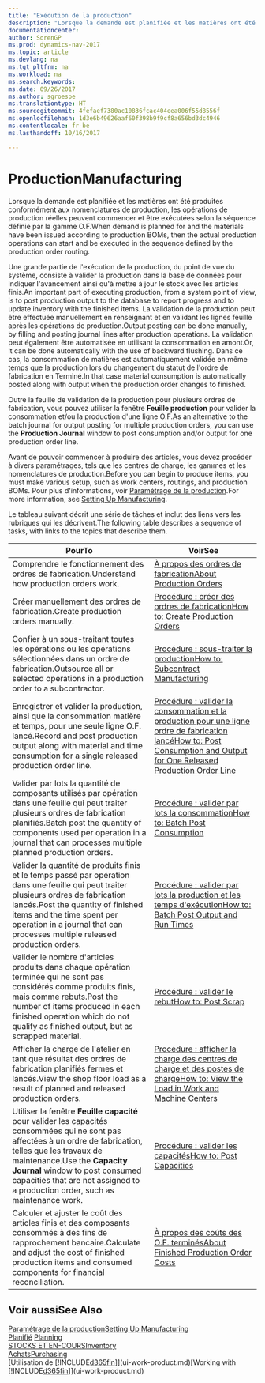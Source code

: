 ```yaml
---
title: "Exécution de la production"
description: "Lorsque la demande est planifiée et les matières ont été produites conformément aux nomenclatures de production, les opérations de production réelles peuvent commencer et être exécutées selon la séquence définie par la gamme O.F."
documentationcenter: 
author: SorenGP
ms.prod: dynamics-nav-2017
ms.topic: article
ms.devlang: na
ms.tgt_pltfrm: na
ms.workload: na
ms.search.keywords: 
ms.date: 09/26/2017
ms.author: sgroespe
ms.translationtype: HT
ms.sourcegitcommit: 4fefaef7380ac10836fcac404eea006f55d8556f
ms.openlocfilehash: 1d3e6b49626aaf60f398b9f9cf8a656bd3dc4946
ms.contentlocale: fr-be
ms.lasthandoff: 10/16/2017

---
```

# <a name="manufacturing"></a><span data-ttu-id="826de-103">Production</span><span class="sxs-lookup"><span data-stu-id="826de-103">Manufacturing</span></span>
<span data-ttu-id="826de-104">Lorsque la demande est planifiée et les matières ont été produites conformément aux nomenclatures de production, les opérations de production réelles peuvent commencer et être exécutées selon la séquence définie par la gamme O.F.</span><span class="sxs-lookup"><span data-stu-id="826de-104">When demand is planned for and the materials have been issued according to production BOMs, then the actual production operations can start and be executed in the sequence defined by the production order routing.</span></span>  

<span data-ttu-id="826de-105">Une grande partie de l'exécution de la production, du point de vue du système, consiste à valider la production dans la base de données pour indiquer l'avancement ainsi qu'à mettre à jour le stock avec les articles finis.</span><span class="sxs-lookup"><span data-stu-id="826de-105">An important part of executing production, from a system point of view, is to post production output to the database to report progress and to update inventory with the finished items.</span></span> <span data-ttu-id="826de-106">La validation de la production peut être effectuée manuellement en renseignant et en validant les lignes feuille après les opérations de production.</span><span class="sxs-lookup"><span data-stu-id="826de-106">Output posting can be done manually, by filling and posting journal lines after production operations.</span></span> <span data-ttu-id="826de-107">La validation peut également être automatisée en utilisant la consommation en amont.</span><span class="sxs-lookup"><span data-stu-id="826de-107">Or, it can be done automatically with the use of backward flushing.</span></span> <span data-ttu-id="826de-108">Dans ce cas, la consommation de matières est automatiquement validée en même temps que la production lors du changement du statut de l'ordre de fabrication en Terminé.</span><span class="sxs-lookup"><span data-stu-id="826de-108">In that case material consumption is automatically posted along with output when the production order changes to finished.</span></span>  

<span data-ttu-id="826de-109">Outre la feuille de validation de la production pour plusieurs ordres de fabrication, vous pouvez utiliser la fenêtre **Feuille production** pour valider la consommation et/ou la production d'une ligne O.F.</span><span class="sxs-lookup"><span data-stu-id="826de-109">As an alternative to the batch journal for output posting for multiple production orders, you can use the **Production Journal** window to post consumption and/or output for one production order line.</span></span>

<span data-ttu-id="826de-110">Avant de pouvoir commencer à produire des articles, vous devez procéder à divers paramétrages, tels que les centres de charge, les gammes et les nomenclatures de production.</span><span class="sxs-lookup"><span data-stu-id="826de-110">Before you can begin to produce items, you must make various setup, such as work centers, routings, and production BOMs.</span></span> <span data-ttu-id="826de-111">Pour plus d'informations, voir [Paramétrage de la production](production-configure-production-processes.md).</span><span class="sxs-lookup"><span data-stu-id="826de-111">For more information, see [Setting Up Manufacturing](production-configure-production-processes.md).</span></span>

<span data-ttu-id="826de-112">Le tableau suivant décrit une série de tâches et inclut des liens vers les rubriques qui les décrivent.</span><span class="sxs-lookup"><span data-stu-id="826de-112">The following table describes a sequence of tasks, with links to the topics that describe them.</span></span>   

|<span data-ttu-id="826de-113">**Pour**</span><span class="sxs-lookup"><span data-stu-id="826de-113">**To**</span></span>|<span data-ttu-id="826de-114">**Voir**</span><span class="sxs-lookup"><span data-stu-id="826de-114">**See**</span></span>|  
|------------|-------------|  
|<span data-ttu-id="826de-115">Comprendre le fonctionnement des ordres de fabrication.</span><span class="sxs-lookup"><span data-stu-id="826de-115">Understand how production orders work.</span></span>|[<span data-ttu-id="826de-116">À propos des ordres de fabrication</span><span class="sxs-lookup"><span data-stu-id="826de-116">About Production Orders</span></span>](production-about-production-orders.md)|
|<span data-ttu-id="826de-117">Créer manuellement des ordres de fabrication.</span><span class="sxs-lookup"><span data-stu-id="826de-117">Create production orders manually.</span></span>|[<span data-ttu-id="826de-118">Procédure : créer des ordres de fabrication</span><span class="sxs-lookup"><span data-stu-id="826de-118">How to: Create Production Orders</span></span>](production-how-to-create-production-orders.md)|
|<span data-ttu-id="826de-119">Confier à un sous-traitant toutes les opérations ou les opérations sélectionnées dans un ordre de fabrication.</span><span class="sxs-lookup"><span data-stu-id="826de-119">Outsource all or selected operations in a production order to a subcontractor.</span></span>|[<span data-ttu-id="826de-120">Procédure : sous-traiter la production</span><span class="sxs-lookup"><span data-stu-id="826de-120">How to: Subcontract Manufacturing</span></span>](production-how-to-subcontract-manufacturing.md)|
|<span data-ttu-id="826de-121">Enregistrer et valider la production, ainsi que la consommation matière et temps, pour une seule ligne O.F. lancé.</span><span class="sxs-lookup"><span data-stu-id="826de-121">Record and post production output along with material and time consumption for a single released production order line.</span></span>|[<span data-ttu-id="826de-122">Procédure : valider la consommation et la production pour une ligne ordre de fabrication lancé</span><span class="sxs-lookup"><span data-stu-id="826de-122">How to: Post Consumption and Output for One Released Production Order Line</span></span>](production-how-to-register-consumption-and-output.md)|  
|<span data-ttu-id="826de-123">Valider par lots la quantité de composants utilisés par opération dans une feuille qui peut traiter plusieurs ordres de fabrication planifiés.</span><span class="sxs-lookup"><span data-stu-id="826de-123">Batch post the quantity of components used per operation in a journal that can processes multiple planned production orders.</span></span>|[<span data-ttu-id="826de-124">Procédure : valider par lots la consommation</span><span class="sxs-lookup"><span data-stu-id="826de-124">How to: Batch Post Consumption</span></span>](production-how-to-post-consumption.md)|
|<span data-ttu-id="826de-125">Valider la quantité de produits finis et le temps passé par opération dans une feuille qui peut traiter plusieurs ordres de fabrication lancés.</span><span class="sxs-lookup"><span data-stu-id="826de-125">Post the quantity of finished items and the time spent per operation in a journal that can processes multiple released production orders.</span></span>|[<span data-ttu-id="826de-126">Procédure : valider par lots la production et les temps d'exécution</span><span class="sxs-lookup"><span data-stu-id="826de-126">How to: Batch Post Output and Run Times</span></span>](production-how-to-post-output-quantity.md)|  
|<span data-ttu-id="826de-127">Valider le nombre d'articles produits dans chaque opération terminée qui ne sont pas considérés comme produits finis, mais comme rebuts.</span><span class="sxs-lookup"><span data-stu-id="826de-127">Post the number of items produced in each finished operation which do not qualify as finished output, but as scrapped material.</span></span>|[<span data-ttu-id="826de-128">Procédure : valider le rebut</span><span class="sxs-lookup"><span data-stu-id="826de-128">How to: Post Scrap</span></span>](production-how-to-post-scrap.md)|
|<span data-ttu-id="826de-129">Afficher la charge de l'atelier en tant que résultat des ordres de fabrication planifiés fermes et lancés.</span><span class="sxs-lookup"><span data-stu-id="826de-129">View the shop floor load as a result of planned and released production orders.</span></span>|[<span data-ttu-id="826de-130">Procédure : afficher la charge des centres de charge et des postes de charge</span><span class="sxs-lookup"><span data-stu-id="826de-130">How to: View the Load in Work and Machine Centers</span></span>](production-how-to-view-the-load-on-work-centers.md)|      
|<span data-ttu-id="826de-131">Utiliser la fenêtre **Feuille capacité** pour valider les capacités consommées qui ne sont pas affectées à un ordre de fabrication, telles que les travaux de maintenance.</span><span class="sxs-lookup"><span data-stu-id="826de-131">Use the **Capacity Journal** window to post consumed capacities that are not assigned to a production order, such as maintenance work.</span></span>|[<span data-ttu-id="826de-132">Procédure : valider les capacités</span><span class="sxs-lookup"><span data-stu-id="826de-132">How to: Post Capacities</span></span>](production-how-to-post-capacities.md)|  
|<span data-ttu-id="826de-133">Calculer et ajuster le coût des articles finis et des composants consommés à des fins de rapprochement bancaire.</span><span class="sxs-lookup"><span data-stu-id="826de-133">Calculate and adjust the cost of finished production items and consumed components for financial reconciliation.</span></span>|[<span data-ttu-id="826de-134">À propos des coûts des O.F. terminés</span><span class="sxs-lookup"><span data-stu-id="826de-134">About Finished Production Order Costs</span></span>](finance-about-finished-production-order-costs.md)|  

## <a name="see-also"></a><span data-ttu-id="826de-135">Voir aussi</span><span class="sxs-lookup"><span data-stu-id="826de-135">See Also</span></span>  
[<span data-ttu-id="826de-136">Paramétrage de la production</span><span class="sxs-lookup"><span data-stu-id="826de-136">Setting Up Manufacturing</span></span>](production-configure-production-processes.md)  
<span data-ttu-id="826de-137">[Planifié](production-planning.md)    </span><span class="sxs-lookup"><span data-stu-id="826de-137">[Planning](production-planning.md)    </span></span>  
[<span data-ttu-id="826de-138">STOCKS ET EN-COURS</span><span class="sxs-lookup"><span data-stu-id="826de-138">Inventory</span></span>](inventory-manage-inventory.md)  
[<span data-ttu-id="826de-139">Achats</span><span class="sxs-lookup"><span data-stu-id="826de-139">Purchasing</span></span>](purchasing-manage-purchasing.md)  
<span data-ttu-id="826de-140">[Utilisation de [!INCLUDE[d365fin](includes/d365fin_md.md)]](ui-work-product.md)</span><span class="sxs-lookup"><span data-stu-id="826de-140">[Working with [!INCLUDE[d365fin](includes/d365fin_md.md)]](ui-work-product.md)</span></span>

